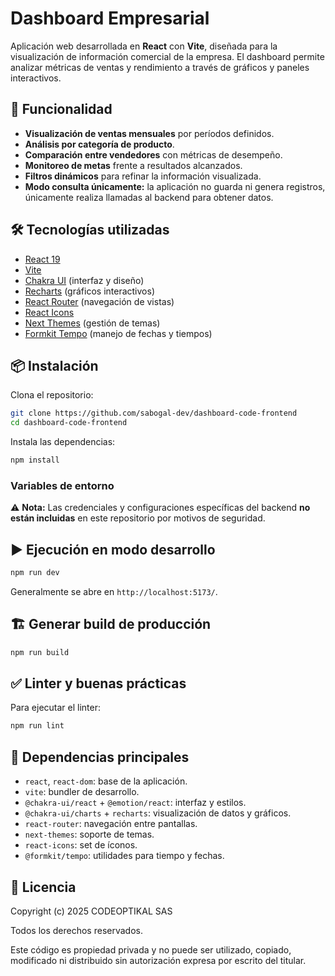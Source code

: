 # Dashboard Empresarial

Aplicación web desarrollada en **React** con **Vite**, diseñada para la visualización de información comercial de la empresa.
El dashboard permite analizar métricas de ventas y rendimiento a través de gráficos y paneles interactivos.

## 🚀 Funcionalidad

* **Visualización de ventas mensuales** por períodos definidos.
* **Análisis por categoría de producto**.
* **Comparación entre vendedores** con métricas de desempeño.
* **Monitoreo de metas** frente a resultados alcanzados.
* **Filtros dinámicos** para refinar la información visualizada.
* **Modo consulta únicamente:** la aplicación no guarda ni genera registros, únicamente realiza llamadas al backend para obtener datos.

## 🛠️ Tecnologías utilizadas

* [React 19](https://react.dev/)
* [Vite](https://vitejs.dev/)
* [Chakra UI](https://chakra-ui.com/) (interfaz y diseño)
* [Recharts](https://recharts.org/) (gráficos interactivos)
* [React Router](https://reactrouter.com/) (navegación de vistas)
* [React Icons](https://react-icons.github.io/react-icons/)
* [Next Themes](https://github.com/pacocoursey/next-themes) (gestión de temas)
* [Formkit Tempo](https://formkit.com/tempo) (manejo de fechas y tiempos)

## 📦 Instalación

Clona el repositorio:

```bash
git clone https://github.com/sabogal-dev/dashboard-code-frontend
cd dashboard-code-frontend
```

Instala las dependencias:

```bash
npm install
```

### Variables de entorno

⚠️ **Nota:** Las credenciales y configuraciones específicas del backend **no están incluidas** en este repositorio por motivos de seguridad.

## ▶️ Ejecución en modo desarrollo

```bash
npm run dev
```

Generalmente se abre en `http://localhost:5173/`.

## 🏗️ Generar build de producción

```bash
npm run build
```

## ✅ Linter y buenas prácticas

Para ejecutar el linter:

```bash
npm run lint
```

## 📄 Dependencias principales

* `react`, `react-dom`: base de la aplicación.
* `vite`: bundler de desarrollo.
* `@chakra-ui/react` + `@emotion/react`: interfaz y estilos.
* `@chakra-ui/charts` + `recharts`: visualización de datos y gráficos.
* `react-router`: navegación entre pantallas.
* `next-themes`: soporte de temas.
* `react-icons`: set de íconos.
* `@formkit/tempo`: utilidades para tiempo y fechas.

## 🔐 Licencia

Copyright (c) 2025 CODEOPTIKAL SAS

Todos los derechos reservados.

Este código es propiedad privada y no puede ser utilizado, copiado, modificado ni distribuido sin autorización expresa por escrito del titular.
